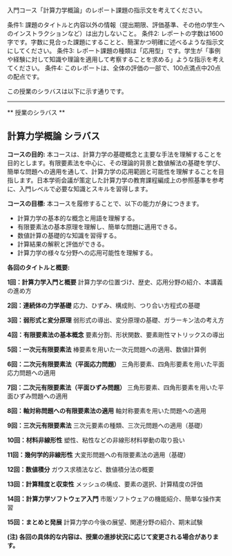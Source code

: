 入門コース「計算力学概論」のレポート課題の指示文を考えてください。

条件1: 課題のタイトルと内容以外の情報（提出期限、評価基準、その他の学生へのインストラクションなど）は出力しないこと。
条件2: レポートの字数は1600字です。字数に見合った課題にすることと、簡潔かつ明確に述べるような指示文にしてください。
条件3: レポート課題の種類は「応用型」です。学生が「事例や経験に対して知識や理論を適用して考察することを求める」ような指示を考えてください。
条件4: このレポートは、全体の評価の一部で、100点満点中20点の配点です。

この授業のシラバスは以下に示す通りです。

---------------------------------------
** 授業のシラバス **
## 計算力学概論 シラバス

**コースの目的:** 本コースは、計算力学の基礎概念と主要な手法を理解することを目的とします。有限要素法を中心に、その理論的背景と数値解法の基礎を学び、簡単な問題への適用を通して、計算力学の応用範囲と可能性を理解することを目指します。日本学術会議が策定した計算力学の教育課程編成上の参照基準を参考に、入門レベルで必要な知識とスキルを習得します。

**コースの目標:**  本コースを履修することで、以下の能力が身につきます。
* 計算力学の基本的な概念と用語を理解する。
* 有限要素法の基本原理を理解し、簡単な問題に適用できる。
* 数値計算の基礎的な知識を習得する。
* 計算結果の解釈と評価ができる。
* 計算力学の様々な分野への応用可能性を理解する。


**各回のタイトルと概要:**

**1回：計算力学入門と概要**
計算力学の位置づけ、歴史、応用分野の紹介、本講義の進め方

**2回：連続体の力学基礎**
応力、ひずみ、構成則、つり合い方程式の基礎

**3回：弱形式と変分原理**
弱形式の導出、変分原理の基礎、ガラーキン法の考え方

**4回：有限要素法の基本概念**
要素分割、形状関数、要素剛性マトリックスの導出

**5回：一次元有限要素法**
棒要素を用いた一次元問題への適用、数値計算例

**6回：二次元有限要素法（平面応力問題）**
三角形要素、四角形要素を用いた平面応力問題への適用

**7回：二次元有限要素法（平面ひずみ問題）**
三角形要素、四角形要素を用いた平面ひずみ問題への適用

**8回：軸対称問題への有限要素法の適用**
軸対称要素を用いた問題への適用

**9回：三次元有限要素法**
三次元要素の種類、三次元問題への適用（基礎）

**10回：材料非線形性**
塑性、粘性などの非線形材料挙動の取り扱い

**11回：幾何学的非線形性**
大変形問題への有限要素法の適用（基礎）

**12回：数値積分**
ガウス求積法など、数値積分法の概要

**13回：計算精度と収束性**
メッシュの構成、要素の選択、計算精度の評価

**14回：計算力学ソフトウェア入門**
市販ソフトウェアの機能紹介、簡単な操作実習

**15回：まとめと発展**
計算力学の今後の展望、関連分野の紹介、期末試験


**(注) 各回の具体的な内容は、授業の進捗状況に応じて変更される場合があります。**
